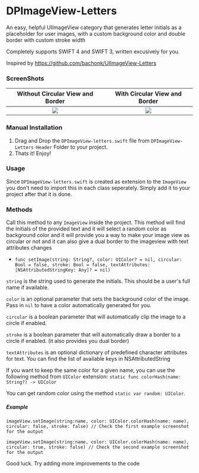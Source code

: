 # DPImageView-Letters

An easy, helpful UIImageView category that generates letter initials as a placeholder for user images, with a custom background color and double border with custom stroke width

Completely supports SWIFT 4 and SWIFT 3, written excusively for you.

Inspired by https://github.com/bachonk/UIImageView-Letters

### ScreenShots

Without Circular View and Border            |  With Circular View and Border
:-------------------------:|:-------------------------:
![](https://github.com/deepakraj27/DPImageView-Letters/blob/master/ScreenShots/nonCircular.png)  |  ![](https://github.com/deepakraj27/DPImageView-Letters/blob/master/ScreenShots/circular.png)

### Manual Installation

1. Drag and Drop the `DPImageView-letters.swift` file from `DPImageView-Letters-Header` Folder to your project. 
2. Thats it! Enjoy!

### Usage

Since `DPImageView-letters.swift` is created as extension to the `ImageView` you don't need to import this in each class seperately. Simply add it to your project after that it is done.

### Methods
Call this method to any `ImageView` inside the project. This method will find the initials of the provided text and it will select a random color as background color and it will provide you a way to make your image view as circular or not and it can also give a dual border to the imageview with text attributes changes

+ `func setImage(string: String?, color: UIColor? = nil, circular: Bool = false, stroke: Bool = false, textAttributes: [NSAttributedStringKey: Any]? = nil)`

`string` is the string used to generate the initials. This should be a user's full name if available.

`color` is an optional parameter that sets the background color of the image. Pass in `nil` to have a color automatically generated for you.

`circular` is a boolean parameter that will automatically clip the image to a circle if enabled.

`stroke` is a boolean parameter that will automatically draw a border to a circle if enabled. (it also provides you dual border)

`textAttributes` is an optional dictionary of predefined character attributes for text. You can find the list of available keys in NSAttributedString

If you want to keep the same color for a given name, you can use the following method from `UIColor` extension:
`static func colorHash(name: String?) -> UIColor`

You can get random color using the method `static var random: UIColor`.


##### Example

```
imageView.setImage(string:name, color: UIColor.colorHash(name: name), circular: false, stroke: false) // Check the first example screenshot for the output 

imageView.setImage(string:name, color: UIColor.colorHash(name: name), circular: true, stroke: false) // Check the second example screenshot for the output 
```

Good luck. Try adding more improvements to the code
